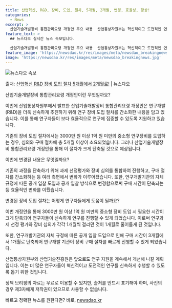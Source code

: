 ```yaml
---
title: 산업혁신, R&D, 장비, 도입, 절차, 5개월, 2개월, 변경, 효율성, 향상!
categories:
  - News
excerpt: >
  산업기술개발장비 통합관리요령 개정안 주요 내용  산업통상자원부는 혁신적이고 도전적인 연구개발을 신속하게 추진…
feature_text: >
  ## 뉴스다오 실시간 뉴스 속보입니다.

  산업기술개발장비 통합관리요령 개정안 주요 내용  산업통상자원부는 혁신적이고 도전적인 연구개발을 신속하게 추진…
feature_image: 'https://newsdao.kr/res/images/meta/newsdao_breakingnews.jpg'
image: 'https://newsdao.kr/res/images/meta/newsdao_breakingnews.jpg'
---
```


![뉴스다오 속보](https://newsdao.kr/res/images/meta/newsdao_breakingnews.jpg)

<p>출처: <a href="https://newsdao.kr/4198" rel="dofollow">산업혁신 R&D 장비 도입 절차 5개월에서 2개월로!</a> | 뉴스다오</p>

산업기술개발장비 통합관리요령 개정안이란 무엇일까요?

이번에 산업통상자원부에서 발표한 산업기술개발장비 통합관리요령 개정안은 연구개발(R&D)을 더욱 신속하게 추진하기 위해 연구 장비 도입 절차를 간소화한 내용을 담고 있습니다. 이를 통해 연구자들이 보다 효율적으로 연구에 집중할 수 있도록 지원하고 있습니다.

기존의 장비 도입 절차에서는 3000만 원 이상 1억 원 미만의 중소형 연구장비를 도입하는 경우, 심의와 구매 절차에 총 5개월 이상이 소요되었습니다. 그러나 산업기술개발장비 통합관리요령 개정안을 통해 이 절차가 크게 단축될 것으로 예상됩니다.

이번에 변경된 내용은 무엇일까요?

기존의 과정을 단축하기 위해 과제 선정평가와 장비 심의를 통합하여 진행하고, 구매 절차를 간소화하는 등 여러 측면에서 변화가 이루어졌습니다. 또한, 연구개발기관의 자체 규정에 따른 공개 입찰 도입과 공개 입찰 방식으로 변경함으로써 구매 시간이 단축되는 등 효율적인 변화를 이뤘습니다.

변경된 장비 도입 절차는 어떻게 연구자들에게 도움이 될까요?

이번 개정안을 통해 3000만 원 이상 1억 원 미만의 중소형 장비 도입 시 필요한 시간이 크게 단축되어 연구자들이 신속하게 연구를 진행할 수 있게 되었습니다. 이로써 연구과제 선정 평가와 장비 심의가 각각 1개월씩 걸리던 것이 1개월로 줄어들게 된 것입니다.

또한, 연구개발기관의 자체 규정에 따른 공개 입찰 도입으로 인해 구매 시간이 3개월에서 1개월로 단축되어 연구개발 기관이 장비 구매 절차를 빠르게 진행할 수 있게 되었습니다.

산업통상자원부와 산업기술진흥원은 앞으로도 연구 지원을 계속해서 개선해 나갈 계획입니다. 이는 더 많은 연구자들이 혁신적이고 도전적인 연구를 신속하게 수행할 수 있도록 돕기 위한 것입니다.

정책 브리핑의 자료는 무료로 이용할 수 있지만, 출처를 반드시 표기해야 하며, 사진의 경우 제3자에게 저작권이 있으므로 사용할 수 없습니다. 

빠르고 정확한 뉴스를 원한다면? 바로, <a href="https://newsdao.kr" rel="dofollow">newsdao.kr</a>


